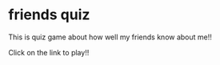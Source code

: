 # friends quiz

This is quiz game about how well my friends know about me!!

Click on the link to play!!
